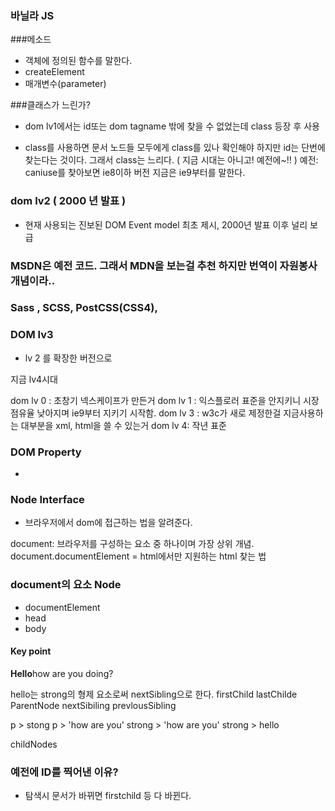 ### 바닐라 JS


###메소드
- 객체에 정의된 함수를 말한다. 
- createElement
- 매개변수(parameter) 

###클래스가 느린가?
- dom lv1에서는 id또는 dom tagname 밖에 찾을 수 없었는데
class 등장 후 사용

- class를 사용하면 문서 노드들 모두에게 class를 있나 확인해야 하지만
id는 단번에 찾는다는 것이다. 그래서 class는 느리다.
( 지금 시대는 아니고! 예전에~!! )
예전: caniuse를 찾아보면 ie8이하 버전 
지금은 ie9부터를 말한다.

### dom lv2 ( 2000 년 발표 )
- 현재 사용되는 진보된 DOM Event model 최초 제시, 2000년 발표 이후 널리 보급

### MSDN은 예전 코드. 그래서 MDN을 보는걸 추천 하지만 번역이 자원봉사개념이라..


### Sass , SCSS, PostCSS(CSS4), 

### DOM lv3
- lv 2 를 확장한 버전으로 

지금 lv4시대 

dom lv 0 : 초창기 넥스케이프가 만든거
dom lv 1 : 
익스플로러 표준을 안지키니 시장점유율 낮아지며 ie9부터 지키기 시작함.
dom lv 3 : w3c가 새로 제정한걸 지금사용하는 대부분을 xml, html을 쓸 수 있는거
dom lv 4: 작년 표준

### DOM Property
- 

### Node Interface
- 브라우저에서 dom에 접근하는 법을 알려준다.

document: 브라우저를 구성하는 요소 중 하나이며 가장 상위 개념.
document.documentElement = html에서만 지원하는 html 찾는 법

### document의 요소 Node
- documentElement
- head
- body

#### Key point
<p><strong>Hello</strong>how are you doing?</p>
hello는 strong의 형제 요소로써 nextSibling으로 한다.
firstChild 
lastChilde
ParentNode
nextSibiling
prevlousSibling

p > stong
p > 'how are you'
strong > 'how are you'
strong > hello

childNodes

### 예전에 ID를 찍어낸 이유?
- 탐색시 문서가 바뀌면 firstchild 등 다 바뀐다.











